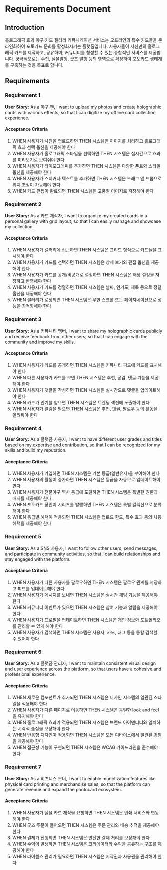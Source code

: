 # Requirements Document

## Introduction

홀로그래픽 효과 야구 카드 갤러리 커뮤니케이션 서비스는 오프라인의 특수 카드들을 온라인화하여 포토카드 문화를 활성화시키는 플랫폼입니다. 사용자들이 자신만의 홀로그래픽 카드를 제작하고, 공유하며, 커뮤니티를 형성할 수 있는 종합적인 서비스를 제공합니다. 궁극적으로는 수집, 실물발행, 굿즈 발행 등의 영역으로 확장하여 포토카드 생태계를 구축하는 것을 목표로 합니다.

## Requirements

### Requirement 1

**User Story:** As a 야구 팬, I want to upload my photos and create holographic cards with various effects, so that I can digitize my offline card collection experience.

#### Acceptance Criteria

1. WHEN 사용자가 사진을 업로드하면 THEN 시스템은 이미지를 처리하고 홀로그래픽 효과 선택 옵션을 제공해야 한다
2. WHEN 사용자가 홀로그래픽 스타일을 선택하면 THEN 시스템은 실시간으로 효과를 미리보기로 보여줘야 한다
3. WHEN 사용자가 타이포그래피를 추가하면 THEN 시스템은 다양한 폰트와 스타일 옵션을 제공해야 한다
4. WHEN 사용자가 스티커나 텍스트를 추가하면 THEN 시스템은 드래그 앤 드롭으로 위치 조정이 가능해야 한다
5. WHEN 카드 편집이 완료되면 THEN 시스템은 고품질 이미지로 저장해야 한다

### Requirement 2

**User Story:** As a 카드 제작자, I want to organize my created cards in a personal gallery with grid layout, so that I can easily manage and showcase my collection.

#### Acceptance Criteria

1. WHEN 사용자가 갤러리에 접근하면 THEN 시스템은 그리드 형식으로 카드들을 표시해야 한다
2. WHEN 사용자가 카드를 선택하면 THEN 시스템은 상세 보기와 편집 옵션을 제공해야 한다
3. WHEN 사용자가 카드를 공개/비공개로 설정하면 THEN 시스템은 해당 설정을 저장하고 반영해야 한다
4. WHEN 사용자가 카드를 정렬하면 THEN 시스템은 날짜, 인기도, 제목 등으로 정렬 옵션을 제공해야 한다
5. WHEN 갤러리가 로딩되면 THEN 시스템은 무한 스크롤 또는 페이지네이션으로 성능을 최적화해야 한다

### Requirement 3

**User Story:** As a 커뮤니티 멤버, I want to share my holographic cards publicly and receive feedback from other users, so that I can engage with the community and improve my skills.

#### Acceptance Criteria

1. WHEN 사용자가 카드를 공개하면 THEN 시스템은 커뮤니티 피드에 카드를 표시해야 한다
2. WHEN 다른 사용자가 카드를 보면 THEN 시스템은 추천, 공감, 댓글 기능을 제공해야 한다
3. WHEN 사용자가 댓글을 작성하면 THEN 시스템은 실시간으로 댓글을 업데이트해야 한다
4. WHEN 카드가 인기를 얻으면 THEN 시스템은 트렌딩 섹션에 노출해야 한다
5. WHEN 사용자가 알림을 받으면 THEN 시스템은 추천, 댓글, 팔로우 등의 활동을 알려줘야 한다

### Requirement 4

**User Story:** As a 플랫폼 사용자, I want to have different user grades and titles based on my expertise and contribution, so that I can be recognized for my skills and build my reputation.

#### Acceptance Criteria

1. WHEN 사용자가 가입하면 THEN 시스템은 기본 등급(일반유저)을 부여해야 한다
2. WHEN 사용자의 활동이 증가하면 THEN 시스템은 등급을 자동으로 업데이트해야 한다
3. WHEN 사용자가 전문야구 찍사 등급에 도달하면 THEN 시스템은 특별한 권한과 배지를 제공해야 한다
4. WHEN 포토카드 장인이 시리즈를 발행하면 THEN 시스템은 특별 컬렉션으로 분류해야 한다
5. WHEN 등급별 혜택이 적용되면 THEN 시스템은 업로드 한도, 특수 효과 등의 차등 혜택을 제공해야 한다

### Requirement 5

**User Story:** As a SNS 사용자, I want to follow other users, send messages, and participate in community activities, so that I can build relationships and stay engaged with the platform.

#### Acceptance Criteria

1. WHEN 사용자가 다른 사용자를 팔로우하면 THEN 시스템은 팔로우 관계를 저장하고 피드를 업데이트해야 한다
2. WHEN 사용자가 메시지를 보내면 THEN 시스템은 실시간 채팅 기능을 제공해야 한다
3. WHEN 커뮤니티 이벤트가 있으면 THEN 시스템은 참여 기능과 알림을 제공해야 한다
4. WHEN 사용자가 프로필을 업데이트하면 THEN 시스템은 개인 정보와 포트폴리오를 관리할 수 있게 해야 한다
5. WHEN 사용자가 검색하면 THEN 시스템은 사용자, 카드, 태그 등을 통합 검색할 수 있어야 한다

### Requirement 6

**User Story:** As a 플랫폼 관리자, I want to maintain consistent visual design and user experience across the platform, so that users have a cohesive and professional experience.

#### Acceptance Criteria

1. WHEN 새로운 컴포넌트가 추가되면 THEN 시스템은 디자인 시스템의 일관된 스타일을 적용해야 한다
2. WHEN 사용자가 다른 페이지로 이동하면 THEN 시스템은 동일한 look and feel을 유지해야 한다
3. WHEN 홀로그래픽 효과가 적용되면 THEN 시스템은 브랜드 아이덴티티와 일치하는 시각적 품질을 보장해야 한다
4. WHEN 반응형 디자인이 적용되면 THEN 시스템은 모든 디바이스에서 일관된 경험을 제공해야 한다
5. WHEN 접근성 기능이 구현되면 THEN 시스템은 WCAG 가이드라인을 준수해야 한다

### Requirement 7

**User Story:** As a 비즈니스 오너, I want to enable monetization features like physical card printing and merchandise sales, so that the platform can generate revenue and expand the photocard ecosystem.

#### Acceptance Criteria

1. WHEN 사용자가 실물 카드 제작을 요청하면 THEN 시스템은 인쇄 서비스와 연동해야 한다
2. WHEN 굿즈 주문이 들어오면 THEN 시스템은 주문 관리와 배송 추적을 제공해야 한다
3. WHEN 결제가 진행되면 THEN 시스템은 안전한 결제 처리를 보장해야 한다
4. WHEN 수익이 발생하면 THEN 시스템은 크리에이터와 수익을 공유하는 구조를 제공해야 한다
5. WHEN 라이센스 관리가 필요하면 THEN 시스템은 저작권과 사용권을 관리해야 한다